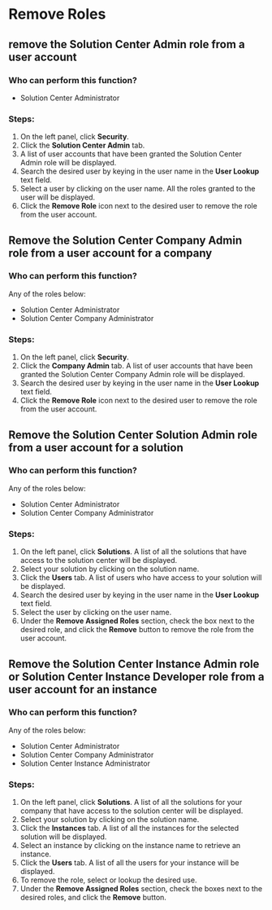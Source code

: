 # Remove Roles

## remove the Solution Center Admin role from a user account
### Who can perform this function?
* Solution Center Administrator

### Steps:
1. On the left panel, click **Security**.
2. Click the **Solution Center Admin** tab.
3. A list of user accounts that have been granted the Solution Center Admin role will be displayed.
4. Search the desired user by keying in the user name in the **User Lookup** text field.
3. Select a user by clicking on the user name. All the roles granted to the user will be displayed.
4. Click the **Remove Role** icon next to the desired user to remove the role from the user account.

## Remove the Solution Center Company Admin role from a user account for a company
### Who can perform this function?
Any of the roles below:
* Solution Center Administrator
* Solution Center Company Administrator

### Steps:
1. On the left panel, click **Security**.
2. Click the **Company Admin** tab. A list of user accounts that have been granted the Solution Center Company Admin role will be displayed.
3. Search the desired user by keying in the user name in the **User Lookup** text field.
4. Click the **Remove Role** icon next to the desired user to remove the role from the user account.

## Remove the Solution Center Solution Admin role from a user account for a solution
### Who can perform this function?
Any of the roles below:
* Solution Center Administrator
* Solution Center Company Administrator

### Steps:
1. On the left panel, click **Solutions**. A list of all the solutions that have access to the solution center will be displayed.
2. Select your solution by clicking on the solution name.
3. Click the **Users** tab. A list of users who have access to your solution will be displayed.
4. Search the desired user by keying in the user name in the **User Lookup** text field.
5. Select the user by clicking on the user name.
6. Under the **Remove Assigned Roles** section, check the box next to the desired role, and click the **Remove** button to remove the role from the user account.

## Remove the Solution Center Instance Admin role or Solution Center Instance Developer role from a user account for an instance
### Who can perform this function?
Any of the roles below:
* Solution Center Administrator
* Solution Center Company Administrator
* Solution Center Instance Administrator

### Steps:
1. On the left panel, click **Solutions**. A list of all the solutions for your company that have access to the solution center will be displayed.
2. Select your solution by clicking on the solution name.
3. Click the **Instances** tab. A list of all the instances for the selected solution will be displayed.
4. Select an instance by clicking on the instance name to retrieve an instance.
5. Click the **Users** tab. A list of all the users for your instance will be displayed.
6. To remove the role, select or lookup the desired use.
7. Under the **Remove Assigned Roles** section, check the boxes next to the desired roles, and click the **Remove** button.

